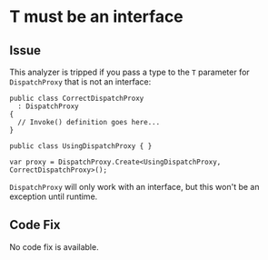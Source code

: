 # T must be an interface

## Issue

This analyzer is tripped if you pass a type to the `T` parameter for `DispatchProxy` that is not an interface:

```
public class CorrectDispatchProxy
  : DispatchProxy
{
  // Invoke() definition goes here...
}

public class UsingDispatchProxy { }

var proxy = DispatchProxy.Create<UsingDispatchProxy, CorrectDispatchProxy>();
```

`DispatchProxy` will only work with an interface, but this won't be an exception until runtime.

## Code Fix

No code fix is available.